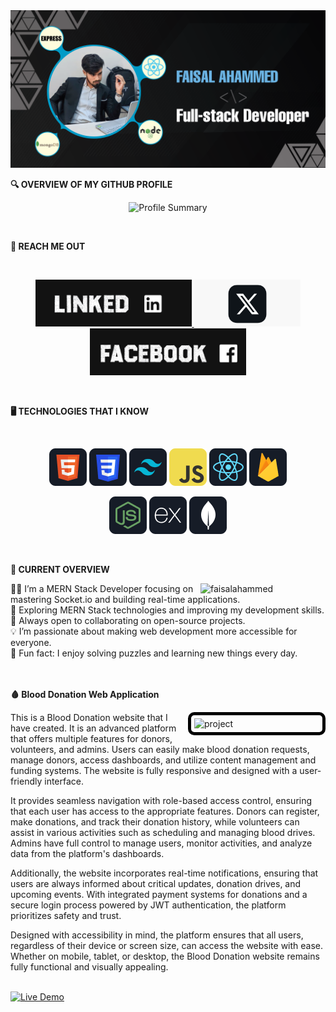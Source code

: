 <a href="https://www.facebook.com/FaisalAhammed00/">
<img src="https://github.com/faisal-devs/faisal-devs/blob/main/Img/github%20cover%20faisal.png" />
</a>
<br/>

 **🔍 OVERVIEW OF MY GITHUB PROFILE**





<p align="center">
  <img src="https://github-profile-summary-cards.vercel.app/api/cards/profile-details?username=faisal-devs&theme=github_dark" alt="Profile Summary"/>
</p>


<br/>

**📲 REACH ME OUT**

<br />

<p align="center">
  <a href="https://www.linkedin.com/">
    <img height="75" src="https://github.com/faisal-devs/faisal-devs/blob/main/Img/linked%20in-01.png">
  </a>
  <a href="https://www.x.com/">
    <img height="75" src="https://github.com/faisal-devs/faisal-devs/blob/main/Img/x-logo.png">
  </a>
  <a href="https://www.facebook.com/FaisalAhammed00/">
    <img height="75" src="https://github.com/faisal-devs/faisal-devs/blob/main/Img/facebook.jpg">
  </a>
</p>


<br />

**🖥️ TECHNOLOGIES THAT I KNOW**

<br>
<p align="center">
<img src="https://github.com/faisal-devs/faisal-devs/blob/main/Img/HTML.png"/>
<img src="https://github.com/faisal-devs/faisal-devs/blob/main/Img/css.png"/>
<img src="https://github.com/faisal-devs/faisal-devs/blob/main/Img/tailwind.png"/>
<img src="https://github.com/faisal-devs/faisal-devs/blob/main/Img/JavaScript.png"/>
<img src="https://github.com/faisal-devs/faisal-devs/blob/main/Img/react.png"/>
<img src="https://github.com/faisal-devs/faisal-devs/blob/main/Img/firebase.png"/>
</p>

<p align="center">
<img src="https://github.com/faisal-devs/faisal-devs/blob/main/Img/node.png"/>
<img src="https://github.com/faisal-devs/faisal-devs/blob/main/Img/express.png"/>
<img src="https://github.com/faisal-devs/faisal-devs/blob/main/Img/mongo.png"/>
</p><br/>

**🧭 CURRENT OVERVIEW**


<div align="left"> <a href="https://app.daily.dev/faisalahammed"><img align="right" src="https://i.ibb.co.com/2RGwcjw/326720485-3521258418153006-7613572174582478532-n.png" width="200" alt="faisalahammed"/></a> </div>
👨‍💻 I’m a MERN Stack Developer focusing on mastering Socket.io and building real-time applications.
<br/>
🚀 Exploring MERN Stack technologies and improving my development skills.
<br/>
🤝 Always open to collaborating on open-source projects.
<br/>
💡 I’m passionate about making web development more accessible for everyone.
<br/>
🌟 Fun fact: I enjoy solving puzzles and learning new things every day.


<br />

 <br/>







<br/>


**🩸 Blood Donation Web Application**

<div align="left"> 
  <a href="https://blood-donation-69994.web.app/" target="_blank">
    <img align="right" src="https://i.ibb.co.com/JWtSQY4k/screencapture-blood-donation-69994-web-app-2025-02-06-18-08-55.png" width="200" alt="project" style="border: 5px solid black; border-radius: 10px; padding: 5px;"/>
  </a> 
</div>


This is a Blood Donation website that I have created. It is an advanced platform that offers multiple features for donors, volunteers, and admins. Users can easily make blood donation requests, manage donors, access dashboards, and utilize content management and funding systems. The website is fully responsive and designed with a user-friendly interface.

It provides seamless navigation with role-based access control, ensuring that each user has access to the appropriate features. Donors can register, make donations, and track their donation history, while volunteers can assist in various activities such as scheduling and managing blood drives. Admins have full control to manage users, monitor activities, and analyze data from the platform's dashboards.

Additionally, the website incorporates real-time notifications, ensuring that users are always informed about critical updates, donation drives, and upcoming events. With integrated payment systems for donations and a secure login process powered by JWT authentication, the platform prioritizes safety and trust.

Designed with accessibility in mind, the platform ensures that all users, regardless of their device or screen size, can access the website with ease. Whether on mobile, tablet, or desktop, the Blood Donation website remains fully functional and visually appealing.


<br/>
<a href="https://blood-donation-69994.web.app/" target="_blank">
  <img src="https://img.shields.io/badge/Live%20Demo-%F0%9F%9A%80-blue?style=for-the-badge&logo=vercel" alt="Live Demo" style="width: 200px; height: auto;" />
</a>

<br />















